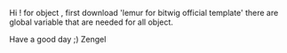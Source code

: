 Hi ! for object  , first download 'lemur for bitwig official template'
there are global variable that are needed for all object.

Have a good day ;)
Zengel